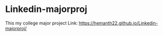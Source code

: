 # Linkedin-majorproj
This my college major project
Link: https://hemanth22.github.io/Linkedin-majorproj/
